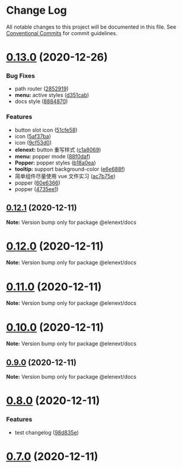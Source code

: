 # Change Log

All notable changes to this project will be documented in this file.
See [Conventional Commits](https://conventionalcommits.org) for commit guidelines.

# [0.13.0](https://github.com/JasKang/elenext/compare/v0.12.1...v0.13.0) (2020-12-26)


### Bug Fixes

* path router ([2852919](https://github.com/JasKang/elenext/commit/28529191d5a0d5886273b5b7d83e9334e8b5484d))
* **menu:** active styles ([d351cab](https://github.com/JasKang/elenext/commit/d351cab48547df45a38d4e24454893398d064c3d))
* docs style ([8884870](https://github.com/JasKang/elenext/commit/88848702ba605fbec2f693a1452e56eb73d76910))


### Features

* button slot icon ([51cfe58](https://github.com/JasKang/elenext/commit/51cfe5831f02111d54519f8bb20a80ea9ea691d9))
* icon ([5af37ba](https://github.com/JasKang/elenext/commit/5af37ba8a7be89f5afac2ba8c65bf2b2dec2a3a3))
* icon ([9cf53d0](https://github.com/JasKang/elenext/commit/9cf53d0ffcd6a4e4a9219ddd529bd5a90d4a0321))
* **elenext:** button 重写样式 ([c1a8069](https://github.com/JasKang/elenext/commit/c1a80697ae87158bd87b68f8506762e2dbc3e356))
* **menu:** popper mode ([88f0daf](https://github.com/JasKang/elenext/commit/88f0dafad854b2dcb231efeb9ae78c0f67472589))
* **Popper:** popper styles ([b18a0ea](https://github.com/JasKang/elenext/commit/b18a0ea35eaea16e6032ca1b26342e0b4c5795e8))
* **tooltip:** support background-color ([e6e688f](https://github.com/JasKang/elenext/commit/e6e688f093dacc3550a24eeddefc8158cae673a4))
* 简单组件尽量使用 vue 文件实习 ([ac7b75e](https://github.com/JasKang/elenext/commit/ac7b75e46f0a4b8ae71a21d6be7d334ff45fafdc))
* popper ([60e6366](https://github.com/JasKang/elenext/commit/60e63667138a7c9d7cbbf3f18122df15ea9450d5))
* popper ([4735ee1](https://github.com/JasKang/elenext/commit/4735ee13c24840bbee4ef31ff45023716fb21b6b))





## [0.12.1](https://github.com/JasKang/elenext/compare/v0.12.0...v0.12.1) (2020-12-11)

**Note:** Version bump only for package @elenext/docs





# [0.12.0](https://github.com/JasKang/elenext/compare/v0.11.0...v0.12.0) (2020-12-11)

**Note:** Version bump only for package @elenext/docs





# [0.11.0](https://github.com/JasKang/elenext/compare/v0.10.0...v0.11.0) (2020-12-11)

**Note:** Version bump only for package @elenext/docs





# [0.10.0](https://github.com/JasKang/elenext/compare/v0.9.0...v0.10.0) (2020-12-11)

**Note:** Version bump only for package @elenext/docs





## [0.9.0](https://github.com/JasKang/elenext/compare/v0.8.0...v0.9.0) (2020-12-11)

**Note:** Version bump only for package @elenext/docs





# [0.8.0](https://github.com/JasKang/elenext/compare/v0.7.0...v0.8.0) (2020-12-11)


### Features

* test changelog ([98d835e](https://github.com/JasKang/elenext/commit/98d835e906f7dca19eeceeb3559193908d90f9af))





# [0.7.0](https://github.com/JasKang/elenext/compare/0.4.0...v0.7.0) (2020-12-11)
